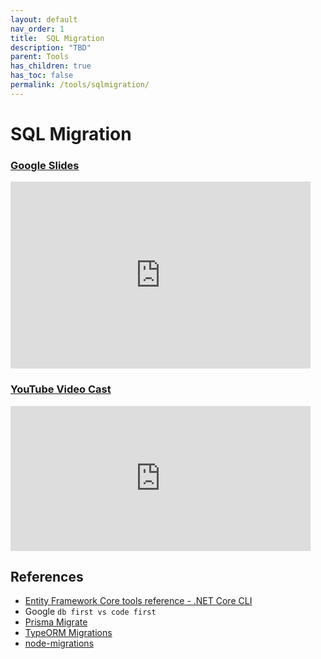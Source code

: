 ```yaml
---
layout: default
nav_order: 1
title:  SQL Migration
description: "TBD"
parent: Tools
has_children: true
has_toc: false
permalink: /tools/sqlmigration/
---
```


# SQL Migration

### [Google Slides](https://docs.google.com/presentation/d/13L8pA00sqQMrJa3eRCKk-BDnefmgpfF_DZVK67MEjYs)

<iframe src="https://docs.google.com/presentation/d/e/2PACX-1vRx8KRmWUAa3DsdEEvr7aaQOhIfHMwCyUy5aArW0r59hlnCwHgOlyfYgYgmNMFjItTbOnqoe4FAZsTT/embed?start=true&loop=false&delayms=1000" frameborder="0" width="480" height="299" allowfullscreen="true" mozallowfullscreen="true" webkitallowfullscreen="true">
</iframe>


### [YouTube Video Cast](https://www.youtube.com/watch?v=B9Qd6sqNLTE)

<iframe
	src="https://www.youtube.com/embed/B9Qd6sqNLTE"
	title="YouTube video player"
	frameborder="0"
	width="480" height="232"
	allow="accelerometer; autoplay; clipboard-write; encrypted-media; gyroscope; picture-in-picture"
	allowfullscreen
></iframe>

## References

- [Entity Framework Core tools reference - .NET Core CLI](https://learn.microsoft.com/en-us/ef/core/cli/dotnet)
- Google `db first vs code first`
- [Prisma Migrate](https://www.prisma.io/docs/concepts/components/prisma-migrate)
- [TypeORM Migrations](https://orkhan.gitbook.io/typeorm/docs/migrations)
- [node-migrations](https://www.npmjs.com/package/migrations)
